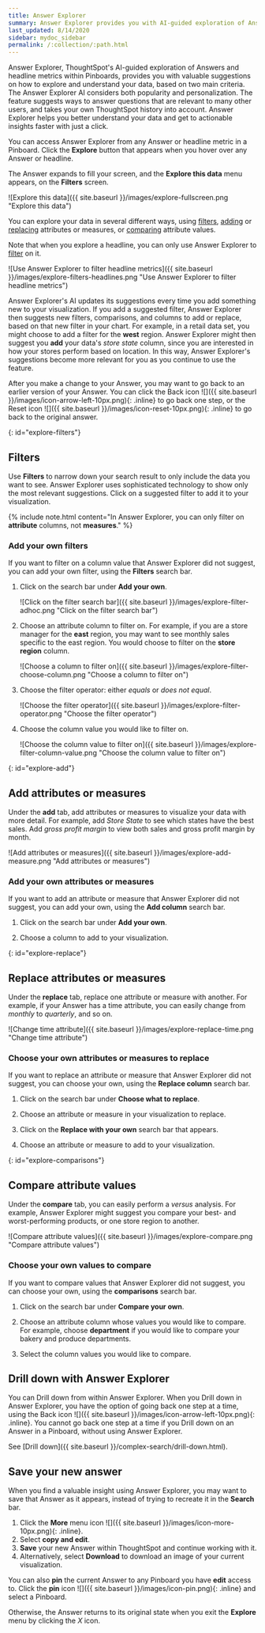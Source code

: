 ```yaml
---
title: Answer Explorer
summary: Answer Explorer provides you with AI-guided exploration of Answers within Pinboards, so you can more easily find valuable and actionable information inside your data.
last_updated: 8/14/2020
sidebar: mydoc_sidebar
permalink: /:collection/:path.html
---
```


Answer Explorer, ThoughtSpot's AI-guided exploration of Answers and headline metrics within Pinboards, provides you with valuable suggestions on how to explore and understand your data, based on two main criteria. The Answer Explorer AI considers both popularity and personalization. The feature suggests ways to answer questions that are relevant to many other users, and takes your own ThoughtSpot history into account. Answer Explorer helps you better understand your data and get to actionable insights faster with just a click.

You can access Answer Explorer from any Answer or headline metric in a Pinboard. Click the **Explore** button that appears when you hover over any Answer or headline.

The Answer expands to fill your screen, and the **Explore this data** menu appears, on the **Filters** screen.

![Explore this data]({{ site.baseurl }}/images/explore-fullscreen.png "Explore this data")

You can explore your data in several different ways, using [filters](#explore-filters), [adding](#explore-add) or [replacing](#explore-replace) attributes or measures, or [comparing](#explore-comparisons) attribute values.

Note that when you explore a headline, you can only use Answer Explorer to [filter](#explore-filters) on it.

![Use Answer Explorer to filter headline metrics]({{ site.baseurl }}/images/explore-filters-headlines.png "Use Answer Explorer to filter headline metrics")

Answer Explorer's AI updates its suggestions every time you add something new to your visualization. If you add a suggested filter, Answer Explorer then suggests new filters, comparisons, and columns to add or replace, based on that new filter in your chart. For example, in a retail data set, you might choose to add a filter for the **west** region. Answer Explorer might then suggest you **add** your data's *store state* column, since you are interested in how your stores perform based on location. In this way, Answer Explorer's suggestions become more relevant for you as you continue to use the feature.

After you make a change to your Answer, you may want to go back to an earlier version of your Answer. You can click the Back icon ![]({{ site.baseurl }}/images/icon-arrow-left-10px.png){: .inline} to go back one step, or the Reset icon ![]({{ site.baseurl }}/images/icon-reset-10px.png){: .inline} to go back to the original answer.

{: id="explore-filters"}
## Filters
Use **Filters** to narrow down your search result to only include the data you want to see. Answer Explorer uses sophisticated technology to show only the most relevant suggestions. Click on a suggested filter to add it to your visualization.

{% include note.html content="In Answer Explorer, you can only filter on <strong>attribute</strong> columns, not <strong>measures</strong>." %}

### Add your own filters

If you want to filter on a column value that Answer Explorer did not suggest, you can add your own filter, using the **Filters** search bar.

1. Click on the search bar under **Add your own**.

    ![Click on the filter search bar]({{ site.baseurl }}/images/explore-filter-adhoc.png "Click on the filter search bar")

2. Choose an attribute column to filter on. For example, if you are a store manager for the **east** region, you may want to see monthly sales specific to the east region. You would choose to filter on the **store region** column.

    ![Choose a column to filter on]({{ site.baseurl }}/images/explore-filter-choose-column.png "Choose a column to filter on")

3. Choose the filter operator: either *equals* or *does not equal*.

    ![Choose the filter operator]({{ site.baseurl }}/images/explore-filter-operator.png "Choose the filter operator")

4. Choose the column value you would like to filter on.

    ![Choose the column value to filter on]({{ site.baseurl }}/images/explore-filter-column-value.png "Choose the column value to filter on")

{: id="explore-add"}
## Add attributes or measures
Under the **add** tab, add attributes or measures to visualize your data with more detail. For example, add *Store State* to see which states have the best sales. Add *gross profit margin* to view both sales and gross profit margin by month.

![Add attributes or measures]({{ site.baseurl }}/images/explore-add-measure.png "Add attributes or measures")

### Add your own attributes or measures

If you want to add an attribute or measure that Answer Explorer did not suggest, you can add your own, using the **Add column** search bar.

1. Click on the search bar under **Add your own**.

2. Choose a column to add to your visualization.

{: id="explore-replace"}
## Replace attributes or measures
Under the **replace** tab, replace one attribute or measure with another. For example, if your Answer has a time attribute, you can easily change from *monthly* to *quarterly*, and so on.

![Change time attribute]({{ site.baseurl }}/images/explore-replace-time.png "Change time attribute")

### Choose your own attributes or measures to replace

If you want to replace an attribute or measure that Answer Explorer did not suggest, you can choose your own, using the **Replace column** search bar.

1. Click on the search bar under **Choose what to replace**.

2. Choose an attribute or measure in your visualization to replace.

3. Click on the **Replace with your own** search bar that appears.

4. Choose an attribute or measure to add to your visualization.

{: id="explore-comparisons"}
## Compare attribute values
Under the **compare** tab, you can easily perform a *versus* analysis. For example, Answer Explorer might suggest you compare your best- and worst-performing products, or one store region to another.

![Compare attribute values]({{ site.baseurl }}/images/explore-compare.png "Compare attribute values")

### Choose your own values to compare

If you want to compare values that Answer Explorer did not suggest, you can choose your own, using the **comparisons** search bar.

1. Click on the search bar under **Compare your own**.

2. Choose an attribute column whose values you would like to compare. For example, choose **department** if you would like to compare your bakery and produce departments.

3. Select the column values you would like to compare.

## Drill down with Answer Explorer
You can Drill down from within Answer Explorer. When you Drill down in Answer Explorer, you have the option of going back one step at a time, using the Back icon ![]({{ site.baseurl }}/images/icon-arrow-left-10px.png){: .inline}. You cannot go back one step at a time if you Drill down on an Answer in a Pinboard, without using Answer Explorer.

See [Drill down]({{ site.baseurl }}/complex-search/drill-down.html).

## Save your new answer
When you find a valuable insight using Answer Explorer, you may want to save that Answer as it appears, instead of trying to recreate it in the **Search** bar.
1. Click the **More** menu icon ![]({{ site.baseurl }}/images/icon-more-10px.png){: .inline}.
2. Select **copy and edit**.
3. **Save** your new Answer within ThoughtSpot and continue working with it.
3. Alternatively, select **Download** to download an image of your current visualization.

You can also **pin** the current Answer to any Pinboard you have **edit** access to. Click the **pin** icon ![]({{ site.baseurl }}/images/icon-pin.png){: .inline} and select a Pinboard.

Otherwise, the Answer returns to its original state when you exit the **Explore** menu by clicking the *X* icon.
